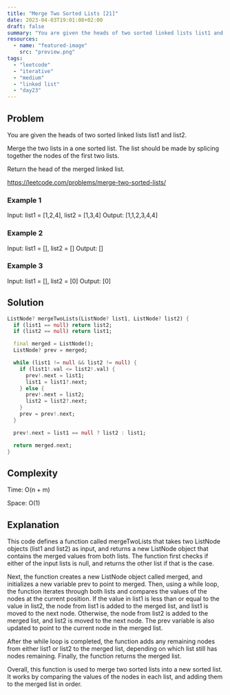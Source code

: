 ```yaml
---
title: "Merge Two Sorted Lists [21]"
date: 2023-04-03T19:01:08+02:00
draft: false
summary: "You are given the heads of two sorted linked lists list1 and list2. Merge the two lists in a one sorted list. The list should be made by splicing together the nodes of the first two lists."
resources:
  - name: "featured-image"
    src: "preview.png"
tags:
  - "leetcode"
  - "iterative"
  - "medium"
  - "linked list"
  - "day23"
---
```


## Problem

You are given the heads of two sorted linked lists list1 and list2.

Merge the two lists in a one sorted list. The list should be made by splicing together the nodes of the first two lists.

Return the head of the merged linked list.

<https://leetcode.com/problems/merge-two-sorted-lists/>

### Example 1

Input: list1 = [1,2,4], list2 = [1,3,4]
Output: [1,1,2,3,4,4]

### Example 2

Input: list1 = [], list2 = []
Output: []

### Example 3

Input: list1 = [], list2 = [0]
Output: [0]

## Solution

```dart {linenos=inline}
ListNode? mergeTwoLists(ListNode? list1, ListNode? list2) {
  if (list1 == null) return list2;
  if (list2 == null) return list1;

  final merged = ListNode();
  ListNode? prev = merged;

  while (list1 != null && list2 != null) {
    if (list1!.val <= list2!.val) {
      prev!.next = list1;
      list1 = list1?.next;
    } else {
      prev!.next = list2;
      list2 = list2?.next;
    }
    prev = prev!.next;
  }

  prev!.next = list1 == null ? list2 : list1;

  return merged.next;
}
```

## Complexity

Time: O(n + m)

Space: O(1)

## Explanation

This code defines a function called mergeTwoLists that takes two ListNode objects (list1 and list2) as input, and returns a new ListNode object that contains the merged values from both lists. The function first checks if either of the input lists is null, and returns the other list if that is the case.

Next, the function creates a new ListNode object called merged, and initializes a new variable prev to point to merged. Then, using a while loop, the function iterates through both lists and compares the values of the nodes at the current position. If the value in list1 is less than or equal to the value in list2, the node from list1 is added to the merged list, and list1 is moved to the next node. Otherwise, the node from list2 is added to the merged list, and list2 is moved to the next node. The prev variable is also updated to point to the current node in the merged list.

After the while loop is completed, the function adds any remaining nodes from either list1 or list2 to the merged list, depending on which list still has nodes remaining. Finally, the function returns the merged list.

Overall, this function is used to merge two sorted lists into a new sorted list. It works by comparing the values of the nodes in each list, and adding them to the merged list in order.
